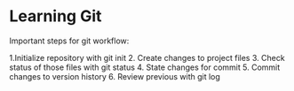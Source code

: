 # Learning Git

Important steps for git workflow:

1.Initialize repository with git init
2. Create changes to project files
3. Check status of those files with git status
4. State changes for commit
5. Commit changes to version history
6. Review previous with git log
